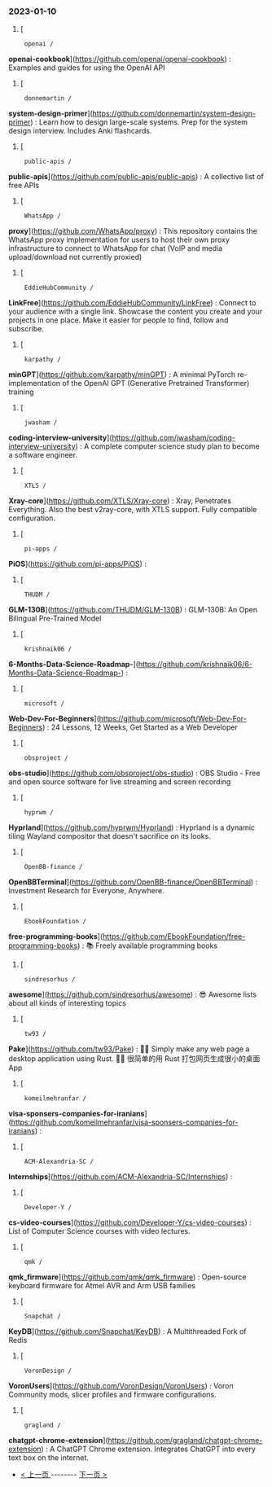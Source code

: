 ### 2023-01-10 
1. [
    

        openai /
**openai-cookbook**](https://github.com/openai/openai-cookbook) : Examples and guides for using the OpenAI API
1. [
    

        donnemartin /
**system-design-primer**](https://github.com/donnemartin/system-design-primer) : Learn how to design large-scale systems. Prep for the system design interview. Includes Anki flashcards.
1. [
    

        public-apis /
**public-apis**](https://github.com/public-apis/public-apis) : A collective list of free APIs
1. [
    

        WhatsApp /
**proxy**](https://github.com/WhatsApp/proxy) : This repository contains the WhatsApp proxy implementation for users to host their own proxy infrastructure to connect to WhatsApp for chat (VoIP and media upload/download not currently proxied)
1. [
    

        EddieHubCommunity /
**LinkFree**](https://github.com/EddieHubCommunity/LinkFree) : Connect to your audience with a single link. Showcase the content you create and your projects in one place. Make it easier for people to find, follow and subscribe.
1. [
    

        karpathy /
**minGPT**](https://github.com/karpathy/minGPT) : A minimal PyTorch re-implementation of the OpenAI GPT (Generative Pretrained Transformer) training
1. [
    

        jwasham /
**coding-interview-university**](https://github.com/jwasham/coding-interview-university) : A complete computer science study plan to become a software engineer.
1. [
    

        XTLS /
**Xray-core**](https://github.com/XTLS/Xray-core) : Xray, Penetrates Everything. Also the best v2ray-core, with XTLS support. Fully compatible configuration.
1. [
    

        pi-apps /
**PiOS**](https://github.com/pi-apps/PiOS) : 
1. [
    

        THUDM /
**GLM-130B**](https://github.com/THUDM/GLM-130B) : GLM-130B: An Open Bilingual Pre-Trained Model
1. [
    

        krishnaik06 /
**6-Months-Data-Science-Roadmap-**](https://github.com/krishnaik06/6-Months-Data-Science-Roadmap-) : 
1. [
    

        microsoft /
**Web-Dev-For-Beginners**](https://github.com/microsoft/Web-Dev-For-Beginners) : 24 Lessons, 12 Weeks, Get Started as a Web Developer
1. [
    

        obsproject /
**obs-studio**](https://github.com/obsproject/obs-studio) : OBS Studio - Free and open source software for live streaming and screen recording
1. [
    

        hyprwm /
**Hyprland**](https://github.com/hyprwm/Hyprland) : Hyprland is a dynamic tiling Wayland compositor that doesn't sacrifice on its looks.
1. [
    

        OpenBB-finance /
**OpenBBTerminal**](https://github.com/OpenBB-finance/OpenBBTerminal) : Investment Research for Everyone, Anywhere.
1. [
    

        EbookFoundation /
**free-programming-books**](https://github.com/EbookFoundation/free-programming-books) : 📚 Freely available programming books
1. [
    

        sindresorhus /
**awesome**](https://github.com/sindresorhus/awesome) : 😎 Awesome lists about all kinds of interesting topics
1. [
    

        tw93 /
**Pake**](https://github.com/tw93/Pake) : 🤱🏻 Simply make any web page a desktop application using Rust. 🤱🏻 很简单的用 Rust 打包网页生成很小的桌面 App
1. [
    

        komeilmehranfar /
**visa-sponsers-companies-for-iranians**](https://github.com/komeilmehranfar/visa-sponsers-companies-for-iranians) : 
1. [
    

        ACM-Alexandria-SC /
**Internships**](https://github.com/ACM-Alexandria-SC/Internships) : 
1. [
    

        Developer-Y /
**cs-video-courses**](https://github.com/Developer-Y/cs-video-courses) : List of Computer Science courses with video lectures.
1. [
    

        qmk /
**qmk_firmware**](https://github.com/qmk/qmk_firmware) : Open-source keyboard firmware for Atmel AVR and Arm USB families
1. [
    

        Snapchat /
**KeyDB**](https://github.com/Snapchat/KeyDB) : A Multithreaded Fork of Redis
1. [
    

        VoronDesign /
**VoronUsers**](https://github.com/VoronDesign/VoronUsers) : Voron Community mods, slicer profiles and firmware configurations.
1. [
    

        gragland /
**chatgpt-chrome-extension**](https://github.com/gragland/chatgpt-chrome-extension) : A ChatGPT Chrome extension. Integrates ChatGPT into every text box on the internet. 

- [ < 上一页 ](https://github.com/able8/github-trending-daily-record/blob/master/2023-01-09.md) -------- [ 下一页 > ](https://github.com/able8/github-trending-daily-record/blob/master/2023-01-11.md)